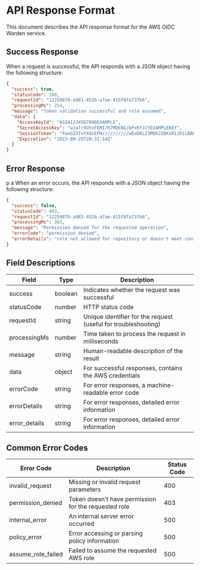 # API Response Format

This document describes the API response format for the AWS OIDC Warden service.

## Success Response

When a request is successful, the API responds with a JSON object having the following structure:

```json
{
  "success": true,
  "statusCode": 200,
  "requestId": "12258876-a981-452b-a7ae-415f8fa737b6",
  "processingMs": 254,
  "message": "Token validation successful and role assumed",
  "data": {
    "AccessKeyId": "ASIA1234567890EXAMPLE",
    "SecretAccessKey": "wJalrXUtnFEMI/K7MDENG/bPxRfiCYEXAMPLEKEY",
    "SessionToken": "FwoGZXIvYXdzEPH//////////wEaDKLZ3MQOJZBKxR1JDiLBARJhUlx1g09xLW+oIYHDt15IZY4...",
    "Expiration": "2023-09-29T20:31:14Z"
  }
}
```

## Error Response
p a
When an error occurs, the API responds with a JSON object having the following structure:

```json
{
  "success": false,
  "statusCode": 403,
  "requestId": "12258876-a981-452b-a7ae-415f8fa737b6",
  "processingMs": 383,
  "message": "Permission denied for the requested operation",
  "errorCode": "permission_denied",
  "errorDetails": "role not allowed for repository or doesn't meet constraints"
}
```

## Field Descriptions

| Field         | Type    | Description                                                    |
| ------------- | ------- | -------------------------------------------------------------- |
| success       | boolean | Indicates whether the request was successful                   |
| statusCode    | number  | HTTP status code                                               |
| requestId     | string  | Unique identifier for the request (useful for troubleshooting) |
| processingMs  | number  | Time taken to process the request in milliseconds              |
| message       | string  | Human-readable description of the result                       |
| data          | object  | For successful responses, contains the AWS credentials         |
| errorCode     | string  | For error responses, a machine-readable error code             |
| errorDetails  | string  | For error responses, detailed error information                |
| error_details | string  | For error responses, detailed error information                |

## Common Error Codes

| Error Code         | Description                                          | Status Code |
| ------------------ | ---------------------------------------------------- | ----------- |
| invalid_request    | Missing or invalid request parameters                | 400         |
| permission_denied  | Token doesn't have permission for the requested role | 403         |
| internal_error     | An internal server error occurred                    | 500         |
| policy_error       | Error accessing or parsing policy information        | 500         |
| assume_role_failed | Failed to assume the requested AWS role              | 500         |
